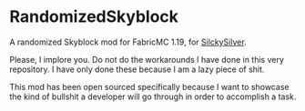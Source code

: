 # RandomizedSkyblock

A randomized Skyblock mod for FabricMC 1.19, for [SilckySilver](https://twitch.tv/silckysilver).

Please, I implore you. Do not do the workarounds I have done in this very
repository. I have only done these because I am a lazy piece of shit.

This mod has been open sourced specifically because I want to showcase
the kind of bullshit a developer will go through in order to accomplish a task.